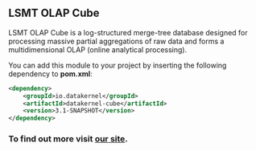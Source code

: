 ## LSMT OLAP Cube

LSMT OLAP Cube is a log-structured merge-tree database designed for processing massive partial aggregations of 
raw data and forms a multidimensional OLAP (online analytical processing). 

You can add this module to your project by inserting the following dependency to **pom.xml**:
```xml
<dependency>
    <groupId>io.datakernel</groupId>
    <artifactId>datakernel-cube</artifactId>
    <version>3.1-SNAPSHOT</version>
</dependency>
```

### To find out more visit [our site](https://datakernel.io/docs/cloud/cube.html).
